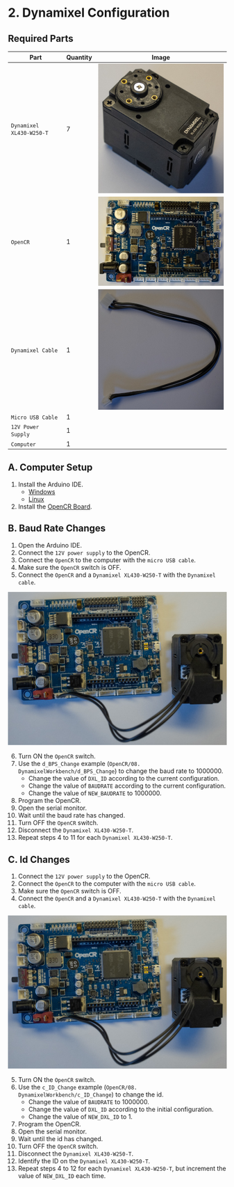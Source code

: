 # 2. Dynamixel Configuration

## Required Parts
| Part                     | Quantity | Image                                                          |
| ------------------------ | -------- | ---------------------------------------------------------------|
| `Dynamixel XL430-W250-T` | 7        | ![Dynamixel XL430-W250-T](images/electronics/XL430-W250-T.jpg) |
| `OpenCR`                 | 1        | ![OpenCR](images/electronics/OpenCR.jpg)                       |
| `Dynamixel Cable`        | 1        | ![Dynamixel Cable](images/electronics/dynamixel%20cable.jpg)   |
| `Micro USB Cable`        | 1        |                                                                |
| `12V Power Supply`       | 1        |                                                                |
| `Computer`               | 1        |                                                                |

## A. Computer Setup
1. Install the Arduino IDE.
    - [Windows](https://www.arduino.cc/en/Guide/Windows)
    - [Linux](https://www.arduino.cc/en/Guide/Linux)
2. Install the [OpenCR Board](https://emanual.robotis.com/docs/en/parts/controller/opencr10/#install-on-linux).

## B. Baud Rate Changes
1. Open the Arduino IDE.
2. Connect the `12V power supply` to the OpenCR.
3. Connect the `OpenCR` to the computer with the `micro USB cable`.
4. Make sure the `OpenCR` switch is OFF.
5. Connect the `OpenCR` and a `Dynamixel XL430-W250-T` with the `Dynamixel cable`.

![OpenCR, Dynamixel XL430-W250-T, Dynamixel cable](images/assembly/02%20dynamixel.jpg)

6. Turn ON the `OpenCR` switch.
7. Use the `d_BPS_Change` example (`OpenCR/08. DynamixelWorkbench/d_BPS_Change`) to change the baud rate to 1000000.
    - Change the value of `DXL_ID` according to the current configuration.
    - Change the value of `BAUDRATE` according to the current configuration.
    - Change the value of `NEW_BAUDRATE` to 1000000.
8. Program the OpenCR.
9. Open the serial monitor.
10. Wait until the baud rate has changed.
11. Turn OFF the `OpenCR` switch.
12. Disconnect the `Dynamixel XL430-W250-T`.
13. Repeat steps 4 to 11 for each `Dynamixel XL430-W250-T`.

## C. Id Changes
1. Connect the `12V power supply` to the OpenCR.
2. Connect the `OpenCR` to the computer with the `micro USB cable`.
3. Make sure the `OpenCR` switch is OFF.
4. Connect the `OpenCR` and a `Dynamixel XL430-W250-T` with the `Dynamixel cable`.

![OpenCR, Dynamixel XL430-W250-T, Dynamixel cable](images/assembly/02%20dynamixel.jpg)

5. Turn ON the `OpenCR` switch.
6. Use the `c_ID_Change` example (`OpenCR/08. DynamixelWorkbench/c_ID_Change`) to change the id.
    - Change the value of `BAUDRATE` to 1000000.
    - Change the value of `DXL_ID` according to the initial configuration.
    - Change the value of `NEW_DXL_ID` to 1.
7. Program the OpenCR.
8. Open the serial monitor.
9. Wait until the id has changed.
10. Turn OFF the `OpenCR` switch.
11. Disconnect the `Dynamixel XL430-W250-T`.
12. Identify the ID on the `Dynamixel XL430-W250-T`.
13. Repeat steps 4 to 12 for each `Dynamixel XL430-W250-T`, but increment the value of `NEW_DXL_ID` each time.
